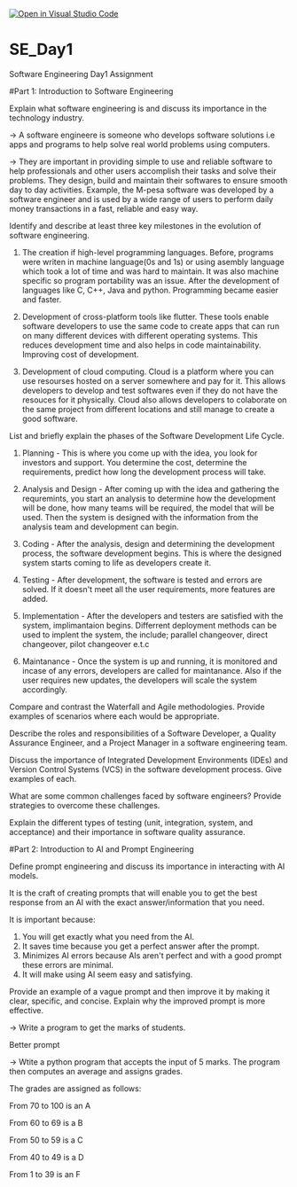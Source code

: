[![Open in Visual Studio Code](https://classroom.github.com/assets/open-in-vscode-2e0aaae1b6195c2367325f4f02e2d04e9abb55f0b24a779b69b11b9e10269abc.svg)](https://classroom.github.com/online_ide?assignment_repo_id=18364328&assignment_repo_type=AssignmentRepo)
# SE_Day1
Software Engineering Day1 Assignment

#Part 1: Introduction to Software Engineering

Explain what software engineering is and discuss its importance in the technology industry.

-> A software engineere is someone who develops software solutions i.e apps and programs to help solve real world problems using computers.

-> They are important in providing simple to use and reliable software to help professionals and other users accomplish their tasks and solve their problems.
They design, build and maintain their softwares to ensure smooth day to day activities. Example, the M-pesa software was developed by a software engineer and is
used by a wide range of users to perform daily money transactions in a fast, reliable and easy way.


Identify and describe at least three key milestones in the evolution of software engineering.

  1. The creation if high-level programming languages.
Before, programs were writen in machine language(0s and 1s) or using asembly language which took a lot of time and was hard to maintain.
It was also machine specific so program portability was an issue.
After the development of languages like C, C++, Java and python. Programming became easier and faster.

  2. Development of cross-platform tools like flutter. These tools enable software developers to use the same code to create apps that can run on many different devices with different operating systems.
This reduces development time and also helps in code maintainability. Improving cost of development.

  3. Development of cloud computing.
Cloud is a platform where you can use resourses hosted on a server somewhere and pay for it.
This allows developers to develop and test softwares even if they do not have the resouces for it physically.
Cloud also allows developers to colaborate on the same project from different locations and still manage to create a good software.


List and briefly explain the phases of the Software Development Life Cycle.

1. Planning - This is where you come up with the idea, you look for investors and support.
You determine the cost, determine the requirements, predict how long the development process will take.

2. Analysis and Design - After coming up with the idea and gathering the requremints, you start an analysis to determine how the development will be done, how many teams will be required, the model that will be used. Then the system is designed with the information from the analysis team and development can begin.

3. Coding - After the analysis, design and determining the development process, the software development begins. This is where the designed system starts coming to life as developers create it.

4. Testing - After development, the software is tested and errors are solved. If it doesn't meet all the user requirements, more features are added.

5. Implementation - After the developers and testers are satisfied with the system, implimantaion begins. Differrent deployment methods can be used to implent the system, the include; parallel changeover, direct changeover, pilot changeover e.t.c

6. Maintanance - Once the system is up and running, it is monitored and incase of any errors, developers are called for maintanance. Also if the user requires new updates, the developers will scale the system accordingly.


Compare and contrast the Waterfall and Agile methodologies. Provide examples of scenarios where each would be appropriate.


Describe the roles and responsibilities of a Software Developer, a Quality Assurance Engineer, and a Project Manager in a software engineering team.


Discuss the importance of Integrated Development Environments (IDEs) and Version Control Systems (VCS) in the software development process. Give examples of each.


What are some common challenges faced by software engineers? Provide strategies to overcome these challenges.


Explain the different types of testing (unit, integration, system, and acceptance) and their importance in software quality assurance.


#Part 2: Introduction to AI and Prompt Engineering


Define prompt engineering and discuss its importance in interacting with AI models.

It is the craft of creating prompts that will enable you to get the best response from an AI with the exact answer/information that you need.

It is important because:
  1. You will get exactly what you need from the AI.
  2. It saves time because you get a perfect answer after the prompt.
  3. Minimizes AI errors because AIs aren't perfect and with a good prompt these errors are minimal.
  4. It will make using AI seem easy and satisfying.


Provide an example of a vague prompt and then improve it by making it clear, specific, and concise. Explain why the improved prompt is more effective.

-> Write a program to get the marks of students.

Better prompt

-> Wtite a python program that accepts the input of 5 marks. The program then computes an average and assigns grades.

The grades are assigned as follows:

From 70 to 100 is an A

From 60 to 69 is a B

From 50 to 59 is a C

From 40 to 49 is a D

From 1 to 39 is an F
